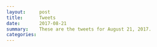 ```yaml
---
layout:     post
title:      Tweets
date:       2017-08-21
summary:    These are the tweets for August 21, 2017.
categories:
---
```


